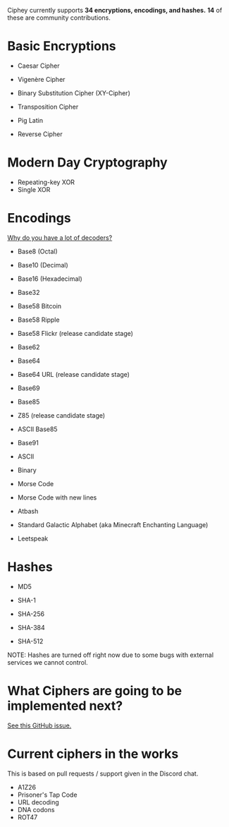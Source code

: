 Ciphey currently supports **34 encryptions, encodings, and hashes.** **14** of these are community contributions.
# Basic Encryptions

* Caesar Cipher
* Vigenère Cipher
* Binary Substitution Cipher (XY-Cipher)
* Transposition Cipher
* Pig Latin

* Reverse Cipher




# Modern Day Cryptography
* Repeating-key XOR
* Single XOR

# Encodings
[Why do you have a lot of decoders?](https://github.com/Ciphey/Ciphey/wiki/Common-Issues-&-Their-Solutions#why-do-you-have-a-lot-of-encodings-you-should-work-on-real-world-ciphers-more)
*  Base8 (Octal)
*  Base10 (Decimal)
*  Base16 (Hexadecimal)
*  Base32
*  Base58 Bitcoin
*  Base58 Ripple
*  Base58 Flickr (release candidate stage)
*  Base62
*  Base64
*  Base64 URL (release candidate stage)
*  Base69
*  Base85
*  Z85 (release candidate stage)
*  ASCII Base85
*  Base91
*  ASCII
*  Binary

* Morse Code

* Morse Code with new lines


* Atbash

* Standard Galactic Alphabet (aka Minecraft Enchanting Language)
* Leetspeak

# Hashes

* MD5

* SHA-1

* SHA-256

* SHA-384

* SHA-512

NOTE: Hashes are turned off right now due to some bugs with external services we cannot control.

# What Ciphers are going to be implemented next?

[See this GitHub issue.](https://github.com/Ciphey/Ciphey/issues/63)

# Current ciphers in the works
This is based on pull requests / support given in the Discord chat.
* A1Z26
* Prisoner's Tap Code
* URL decoding
* DNA codons
* ROT47